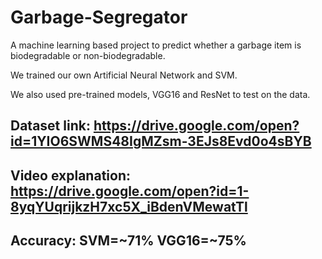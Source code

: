 # Garbage-Segregator

A machine learning based project to predict whether a garbage item is biodegradable or non-biodegradable.

We trained our own Artificial Neural Network and SVM.

We also used pre-trained models, VGG16 and ResNet to test on the data.

## Dataset link: https://drive.google.com/open?id=1YIO6SWMS48IgMZsm-3EJs8Evd0o4sBYB

## Video explanation: https://drive.google.com/open?id=1-8yqYUqrijkzH7xc5X_iBdenVMewatTl

## Accuracy: SVM=~71% VGG16=~75%
